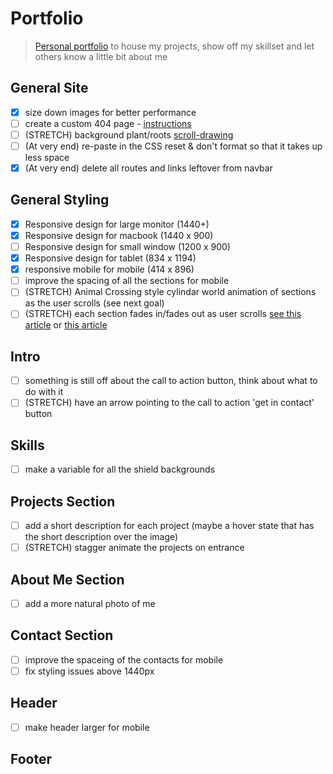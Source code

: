 # Portfolio

> [Personal portfolio](https://peterlofland.com/) to house my projects, show off my skillset and let others know a little bit about me
## General Site

- [x] size down images for better performance
- [ ] create a custom 404 page - [instructions](https://docs.github.com/en/pages/getting-started-with-github-pages/creating-a-custom-404-page-for-your-github-pages-site)
- [ ] (STRETCH) background plant/roots [scroll-drawing](https://css-tricks.com/scroll-drawing/)
- [ ] (At very end) re-paste in the CSS reset & don't format so that it takes up less space
- [x] (At very end) delete all routes and links leftover from navbar

## General Styling

- [x] Responsive design for large monitor (1440+)
- [x] Responsive design for macbook (1440 x 900)
- [ ] Responsive design for small window (1200 x 900)
- [x] Responsive design for tablet (834 x 1194)
- [x] responsive mobile for mobile (414 x 896)
- [ ] improve the spacing of all the sections for mobile
- [ ] (STRETCH) Animal Crossing style cylindar world animation of sections as the user scrolls (see next goal)
- [ ] (STRETCH) each section fades in/fades out as user scrolls [see this article](https://www.superhi.com/library/posts/how-to-add-web-design-elements-that-fade-in-and-out-on-scroll) or [this article](https://blog.hubspot.com/website/css-fade-in)

## Intro

- [ ] something is still off about the call to action button, think about what to do with it
- [ ] (STRETCH) have an arrow pointing to the call to action 'get in contact' button

## Skills

 - [ ] make a variable for all the shield backgrounds

## Projects Section

- [ ] add a short description for each project (maybe a hover state that has the short description over the image)
- [ ] (STRETCH) stagger animate the projects on entrance

## About Me Section

- [ ] add a more natural photo of me

## Contact Section

- [ ] improve the spaceing of the contacts for mobile
- [ ] fix styling issues above 1440px

## Header

- [ ] make header larger for mobile

## Footer
